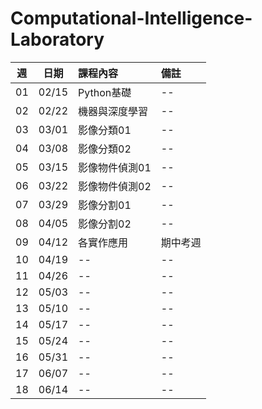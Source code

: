 # Computational-Intelligence-Laboratory

| 週 | 日期 | 課程內容 | 備註 |
| :----: | :----: | :---- | :---- | 
| 01 | 02/15 | Python基礎 | -- | 
| 02 | 02/22 | 機器與深度學習 | -- | 
| 03 | 03/01 | 影像分類01 | -- | 
| 04 | 03/08 | 影像分類02 | -- | 
| 05 | 03/15 | 影像物件偵測01 | -- | 
| 06 | 03/22 | 影像物件偵測02 | -- | 
| 07 | 03/29 | 影像分割01 | -- | 
| 08 | 04/05 | 影像分割02 | -- | 
| 09 | 04/12 | 各實作應用 | 期中考週 | 
| 10 | 04/19 | -- | -- | 
| 11 | 04/26 | -- | -- | 
| 12 | 05/03 | -- | -- | 
| 13 | 05/10 | -- | -- | 
| 14 | 05/17 | -- | -- | 
| 15 | 05/24 | -- | -- | 
| 16 | 05/31 | -- | -- | 
| 17 | 06/07 | -- | -- | 
| 18 | 06/14 | -- | -- | 
